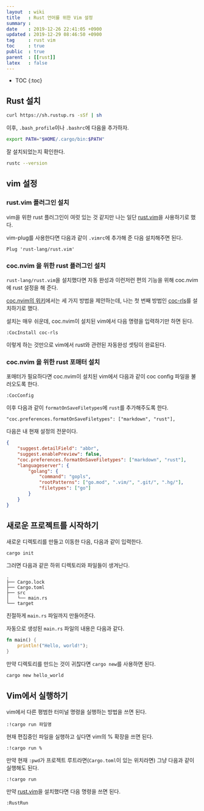 ```yaml
---
layout  : wiki
title   : Rust 언어를 위한 Vim 설정
summary : 
date    : 2019-12-26 22:41:05 +0900
updated : 2019-12-29 08:46:50 +0900
tag     : rust vim
toc     : true
public  : true
parent  : [[rust]]
latex   : false
---
```

* TOC
{:toc}

## Rust 설치

```sh
curl https://sh.rustup.rs -sSf | sh
```

이후, `.bash_profile`이나 `.bashrc`에 다음을 추가하자.

```sh
export PATH="$HOME/.cargo/bin:$PATH"
```

잘 설치되었는지 확인한다.

```sh
rustc --version
```

## vim 설정

### rust.vim 플러그인 설치

vim을 위한 rust 플러그인이 여럿 있는 것 같지만 나는 일단 [rust.vim][rust-vim]을 사용하기로 했다.

vim-plug를 사용한다면 다음과 같이 `.vimrc`에 추가해 준 다음 설치해주면 된다.

```viml
Plug 'rust-lang/rust.vim'
```

### coc.nvim 을 위한 rust 플러그인 설치

`rust-lang/rust.vim`을 설치했다면 자동 완성과 이런저런 편의 기능을 위해 coc.nvim에 rust 설정을 해 준다.

[coc.nvim의 위키](https://github.com/neoclide/coc.nvim/wiki/Language-servers#rust )에서는 세 가지 방법을 제안하는데, 나는 첫 번째 방법인 [coc-rls](https://github.com/neoclide/coc-rls/ )를 설치하기로 했다.

설치는 매우 쉬운데, coc.nvim이 설치된 vim에서 다음 명령을 입력하기만 하면 된다.

```
:CocInstall coc-rls
```

이렇게 하는 것만으로 vim에서 rust와 관련된 자동완성 셋팅이 완료된다.

### coc.nvim 을 위한 rust 포매터 설치

포매터가 필요하다면 coc.nvim이 설치된 vim에서 다음과 같이 coc config 파일을 불러오도록 한다.

```
:CocConfig
```

이후 다음과 같이 `formatOnSaveFiletypes`에 `rust`를 추가해주도록 한다.

```
"coc.preferences.formatOnSaveFiletypes": ["markdown", "rust"],
```

다음은 내 현재 설정의 전문이다.

```json
{
    "suggest.detailField": "abbr",
    "suggest.enablePreview": false,
    "coc.preferences.formatOnSaveFiletypes": ["markdown", "rust"],
    "languageserver": {
        "golang": {
            "command": "gopls",
            "rootPatterns": ["go.mod", ".vim/", ".git/", ".hg/"],
            "filetypes": ["go"]
        }
    }
}
```

## 새로운 프로젝트를 시작하기

새로운 디렉토리를 만들고 이동한 다음, 다음과 같이 입력한다.

```sh
cargo init
```

그러면 다음과 같은 하위 디렉토리와 파일들이 생겨난다.

```ascii-art
.
├── Cargo.lock
├── Cargo.toml
├── src
│   └── main.rs
└── target
```

친절하게 `main.rs` 파일까지 만들어준다.

자동으로 생성된 `main.rs` 파일의 내용은 다음과 같다.

```rust
fn main() {
    println!("Hello, world!");
}
```

만약 디렉토리를 만드는 것이 귀찮다면 `cargo new`를 사용하면 된다.

```sh
cargo new hello_world
```

## Vim에서 실행하기

vim에서 다른 평범한 터미널 명령을 실행하는 방법을 쓰면 된다.

```
:!cargo run 파일명
```

현재 편집중인 파일을 실행하고 싶다면 vim의 % 확장을 쓰면 된다.

```
:!cargo run %
```

만약 현재 `:pwd`가 프로젝트 루트라면(`Cargo.toml`이 있는 위치라면) 그냥 다음과 같이 실행해도 된다.
```
:!cargo run
```

만약 [rust.vim][rust-vim]을 설치했다면 다음 명령을 쓰면 된다.

```
:RustRun
```

[rust-vim]: https://github.com/rust-lang/rust.vim
